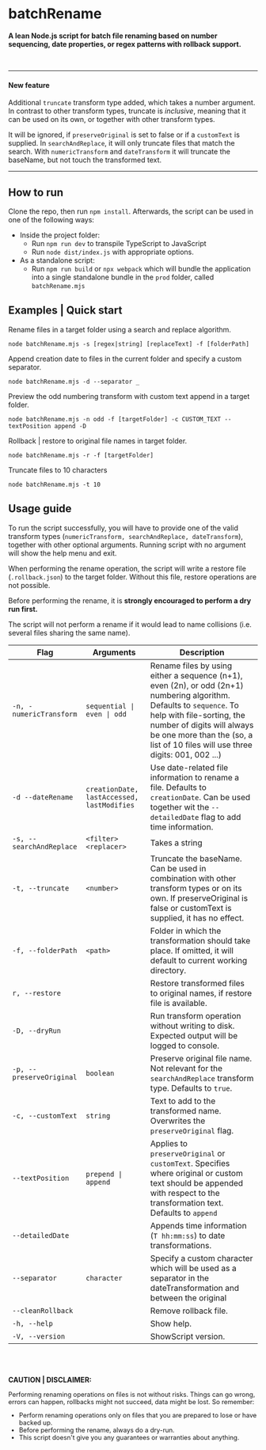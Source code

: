 # batchRename
**A lean Node.js script for batch file renaming based on number sequencing, date properties, or regex patterns with rollback support.**

<br>
<hr>

#### **New feature**
Additional `truncate` transform type added, which takes a number argument. In contrast to other transform types, truncate is *inclusive*, meaning that it can be used on its own, or together with other transform types. 

It will be ignored, if `preserveOriginal` is set to false or if a `customText` is supplied. In `searchAndReplace`, it will only truncate files that match the search. With `numericTransform` and `dateTransform` it will truncate the baseName, but not touch the transformed text.
<hr>

## How to run
Clone the repo, then run `npm install`.
Afterwards, the script can be used in one of the following ways:
- Inside the project folder:
  - Run `npm run dev` to transpile TypeScript to JavaScript
  - Run `node dist/index.js` with appropriate options.
- As a standalone script:
  - Run `npm run build` or `npx webpack` which will bundle the application into a single standalone bundle in the `prod` folder, called `batchRename.mjs`

## Examples | Quick start
Rename files in a target folder using a search and replace algorithm.

`node batchRename.mjs -s [regex|string] [replaceText] -f [folderPath]`

Append creation date to files in the current folder and specify a custom separator.

`node batchRename.mjs -d --separator _`

Preview the odd numbering transform with custom text append in a target folder.

`node batchRename.mjs -n odd -f [targetFolder] -c CUSTOM_TEXT --textPosition append -D`

Rollback | restore to original file names in target folder.

`node batchRename.mjs -r -f [targetFolder]`

Truncate files to 10 characters

`node batchRename.mjs -t 10`



## Usage guide
To run the script successfully, you will have to provide one of the valid transform types (`numericTransform, searchAndReplace, dateTransform`), together with other optional arguments. Running script with no argument will show the help menu and exit.

When performing the rename operation, the script will write a restore file (`.rollback.json`) to the target folder. Without this file, restore operations are not possible. 

Before performing the rename, it is **strongly encouraged to perform a dry run first.**

The script will not perform a rename if it would lead to name collisions (i.e. several files sharing the same name). 

|Flag|Arguments|Description|
|------|-----------|--------|
|`-n, -numericTransform`|`sequential \| even \| odd`|Rename files by using either a sequence (n+1), even (2n), or odd (2n+1) numbering algorithm. Defaults to `sequence`. To help with file-sorting, the number of digits will always be one more than the (so, a list of 10 files will use three digits: 001, 002 ...) |
|`-d --dateRename`|`creationDate, lastAccessed, lastModifies`| Use date-related file information to rename a file. Defaults to `creationDate`. Can be used together wit the `--detailedDate` flag to add time information.|
|`-s, --searchAndReplace`|`<filter> <replacer>`|Takes a string|regex filter argument and a replacer string. In contrast to other two types, this transformations works on the entire file name, including the extension.|
|`-t, --truncate`|`<number>`|Truncate the baseName. Can be used in combination with other transform types or on its own. If preserveOriginal is false or customText is supplied, it has no effect.|
|`-f, --folderPath`|`<path>`|Folder in which the transformation should take place. If omitted, it will default to current working directory.|
|`r, --restore`||Restore transformed files to original names, if restore file is available.|
|`-D, --dryRun`||Run transform operation without writing to disk. Expected output will be logged to console.|
|`-p, --preserveOriginal`|`boolean`| Preserve original file name. Not relevant for the `searchAndReplace` transform type. Defaults to `true`.|
|`-c, --customText`|`string`|Text to add to the transformed name. Overwrites the `preserveOriginal` flag.|
|`--textPosition`|`prepend \| append`|Applies to `preserveOriginal` or `customText`. Specifies where original or custom text should be appended with respect to the transformation text. Defaults to `append`|
|`--detailedDate`||Appends time information (`T hh:mm:ss`) to date transformations.|
|`--separator`|`character`|Specify a custom character which will be used as a separator in the dateTransformation and between the original|custom text and the transform text. Can be an empty string (in this case it will be ignored in date formatting). Defaults to hyphen (`-`).|
|`--cleanRollback`||Remove rollback file.|
|`-h, --help`||Show help.|
|`-V, --version`||ShowScript version.|


<br>
<br>

<b>CAUTION | DISCLAIMER:</b>
<div style="font-size: 0.8rem">

Performing renaming operations on files is not without risks. Things can go wrong, errors can happen, rollbacks might not succeed, data might be lost. So remember: 
* Perform renaming operations only on files that you are prepared to lose or have backed up. 
* Before performing the rename, always do a dry-run.
* This script doesn't give you any guarantees or warranties about anything. 
</div>